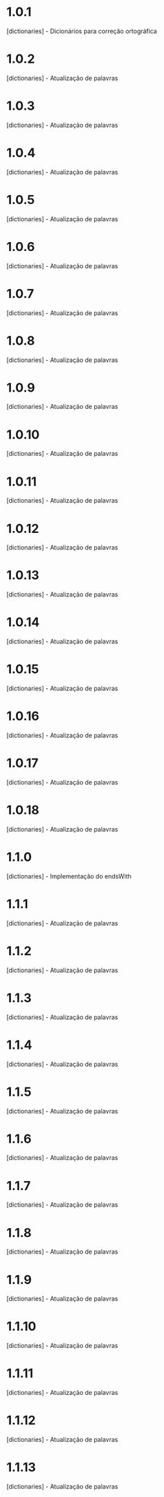 # 1.0.1

[dictionaries] - Dicionários para correção ortográfica

# 1.0.2

[dictionaries] - Atualização de palavras

# 1.0.3

[dictionaries] - Atualização de palavras

# 1.0.4

[dictionaries] - Atualização de palavras

# 1.0.5

[dictionaries] - Atualização de palavras

# 1.0.6

[dictionaries] - Atualização de palavras

# 1.0.7

[dictionaries] - Atualização de palavras

# 1.0.8

[dictionaries] - Atualização de palavras

# 1.0.9

[dictionaries] - Atualização de palavras

# 1.0.10

[dictionaries] - Atualização de palavras

# 1.0.11

[dictionaries] - Atualização de palavras

# 1.0.12

[dictionaries] - Atualização de palavras

# 1.0.13

[dictionaries] - Atualização de palavras

# 1.0.14

[dictionaries] - Atualização de palavras

# 1.0.15

[dictionaries] - Atualização de palavras

# 1.0.16

[dictionaries] - Atualização de palavras

# 1.0.17

[dictionaries] - Atualização de palavras

# 1.0.18

[dictionaries] - Atualização de palavras

# 1.1.0

[dictionaries] - Implementação do endsWith

# 1.1.1

[dictionaries] - Atualização de palavras

# 1.1.2

[dictionaries] - Atualização de palavras

# 1.1.3

[dictionaries] - Atualização de palavras

# 1.1.4

[dictionaries] - Atualização de palavras

# 1.1.5

[dictionaries] - Atualização de palavras

# 1.1.6

[dictionaries] - Atualização de palavras

# 1.1.7

[dictionaries] - Atualização de palavras

# 1.1.8

[dictionaries] - Atualização de palavras

# 1.1.9

[dictionaries] - Atualização de palavras

# 1.1.10

[dictionaries] - Atualização de palavras

# 1.1.11

[dictionaries] - Atualização de palavras

# 1.1.12

[dictionaries] - Atualização de palavras

# 1.1.13

[dictionaries] - Atualização de palavras
